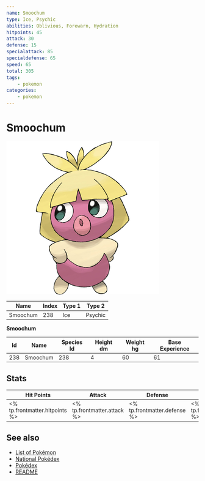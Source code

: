 ```yaml
---
name: Smoochum
type: Ice, Psychic
abilities: Oblivious, Forewarn, Hydration
hitpoints: 45
attack: 30
defense: 15
specialattack: 85
specialdefense: 65
speed: 65
total: 305
tags:
    - pokemon
categories:
    - pokemon
---
```


# Smoochum


![Smoochum](images/238.png)

| **Name** | **Index** | **Type 1** | **Type 2** |
|----|----|----|----|
| Smoochum | 238 | Ice | Psychic  |

**Smoochum** 




| **Id** | **Name** | **Species Id** | **Height dm** | **Weight hg** | **Base Experience** |
|--------|----------|----------------|------------|------------|---------------------|
| 238 | Smoochum | 238 | 4 | 60 | 61 |



## Stats

| **Hit Points** | **Attack** | **Defense** | **Special Attack** | **Special Defense** | **Speed** | **Total** |
|----------------|------------|-------------|--------------------|---------------------|-----------|-----------|
| <% tp.frontmatter.hitpoints %> | <% tp.frontmatter.attack %> | <% tp.frontmatter.defense %> | <% tp.frontmatter.specialattack %> | <% tp.frontmatter.specialdefense %> | <% tp.frontmatter.speed %> | <% tp.frontmatter.total %> |

## See also

- [List of Pokémon](../pokemon.md)
- [National Pokédex](../national_pokedex.md)
- [Pokédex](../pokedex.md)
- [README](../README.md)
